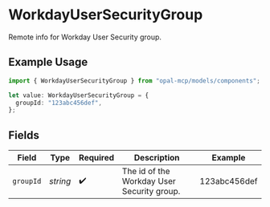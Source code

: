 # WorkdayUserSecurityGroup

Remote info for Workday User Security group.

## Example Usage

```typescript
import { WorkdayUserSecurityGroup } from "opal-mcp/models/components";

let value: WorkdayUserSecurityGroup = {
  groupId: "123abc456def",
};
```

## Fields

| Field                                      | Type                                       | Required                                   | Description                                | Example                                    |
| ------------------------------------------ | ------------------------------------------ | ------------------------------------------ | ------------------------------------------ | ------------------------------------------ |
| `groupId`                                  | *string*                                   | :heavy_check_mark:                         | The id of the Workday User Security group. | 123abc456def                               |